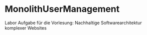 # MonolithUserManagement
Labor Aufgabe für die Vorlesung: Nachhaltige Softwarearchitektur komplexer Websites
